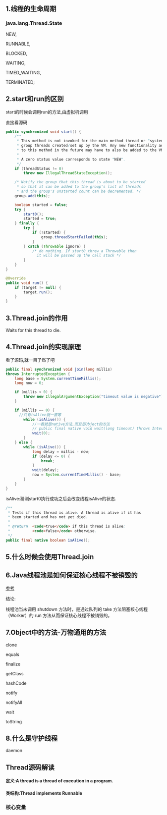 ## 1.线程的生命周期

### java.lang.Thread.State

NEW,

RUNNABLE,

BLOCKED,

WAITING,

TIMED_WAITING,

TERMINATED;

## 2.start和run的区别

start的时候会调用run的方法,由虚拟机调用

直接看源码

```java
public synchronized void start() {
    /**
     * This method is not invoked for the main method thread or "system"
     * group threads created/set up by the VM. Any new functionality added
     * to this method in the future may have to also be added to the VM.
     *
     * A zero status value corresponds to state "NEW".
     */
    if (threadStatus != 0)
        throw new IllegalThreadStateException();

    /* Notify the group that this thread is about to be started
     * so that it can be added to the group's list of threads
     * and the group's unstarted count can be decremented. */
    group.add(this);

    boolean started = false;
    try {
        start0();
        started = true;
    } finally {
        try {
            if (!started) {
                group.threadStartFailed(this);
            }
        } catch (Throwable ignore) {
            /* do nothing. If start0 threw a Throwable then
              it will be passed up the call stack */
        }
    }
}
```

```java
@Override
public void run() {
    if (target != null) {
        target.run();
    }
}
```

## 3.Thread.join的作用

Waits for this thread to die.

## 4.Thread.join的实现原理

看了源码,就一目了然了吧

```java
public final synchronized void join(long millis)
throws InterruptedException {
    long base = System.currentTimeMillis();
    long now = 0;

    if (millis < 0) {
        throw new IllegalArgumentException("timeout value is negative");
    }

    if (millis == 0) {
      //只有isAlive就一直等
        while (isAlive()) {
          	//一看就是native方法,而且是Object的方法
          	// public final native void wait(long timeout) throws InterruptedException;
            wait(0);
        }
    } else {
        while (isAlive()) {
            long delay = millis - now;
            if (delay <= 0) {
                break;
            }
            wait(delay);
            now = System.currentTimeMillis() - base;
        }
    }
}
```

isAlive:猜测start0执行成功之后会改变线程isAlive的状态.

```java
/**
 * Tests if this thread is alive. A thread is alive if it has
 * been started and has not yet died.
 *
 * @return  <code>true</code> if this thread is alive;
 *          <code>false</code> otherwise.
 */
public final native boolean isAlive();
```

## 5.什么时候会使用Thread.join



## 6.Java线程池是如何保证核心线程不被销毁的

[参考](https://blog.csdn.net/smile_from_2015/article/details/105259789)

结论:

线程池当未调用 shutdown 方法时，是通过队列的 take 方法阻塞核心线程（Worker）的 run 方法从而保证核心线程不被销毁的。

## 7.Object中的方法-万物通用的方法

clone

equals

finalize

getClass

hashCode

notify

notifyAll

wait

toString

## 8.什么是守护线程

daemon



## Thread源码解读

#### 定义:A thread is a thread of execution in a program. 

#### 类结构:Thread implements Runnable 



### 核心变量

